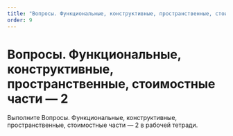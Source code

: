 ```yaml
---
title: "Вопросы. Функциональные, конструктивные, пространственные, стоимостные части — 2"
order: 9
---
```


# Вопросы. Функциональные, конструктивные, пространственные, стоимостные части — 2

Выполните Вопросы. Функциональные, конструктивные, пространственные, стоимостные части — 2 в рабочей тетради.